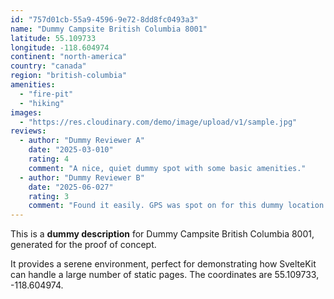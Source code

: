 ```yaml
---
id: "757d01cb-55a9-4596-9e72-8dd8fc0493a3"
name: "Dummy Campsite British Columbia 8001"
latitude: 55.109733
longitude: -118.604974
continent: "north-america"
country: "canada"
region: "british-columbia"
amenities:
  - "fire-pit"
  - "hiking"
images:
  - "https://res.cloudinary.com/demo/image/upload/v1/sample.jpg"
reviews:
  - author: "Dummy Reviewer A"
    date: "2025-03-010"
    rating: 4
    comment: "A nice, quiet dummy spot with some basic amenities."
  - author: "Dummy Reviewer B"
    date: "2025-06-027"
    rating: 3
    comment: "Found it easily. GPS was spot on for this dummy location."
---
```


This is a **dummy description** for Dummy Campsite British Columbia 8001, generated for the proof of concept.

It provides a serene environment, perfect for demonstrating how SvelteKit can handle a large number of static pages. The coordinates are 55.109733, -118.604974.

